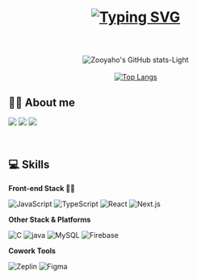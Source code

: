<div align="center">
  <h1>
    
  [![Typing SVG](https://readme-typing-svg.demolab.com?font=Fira+Code&weight=600&size=40&pause=1000&color=1E1E1E&background=FFEBFB00&center=true&vCenter=true&multiline=false&repeat=false&width=700&height=50&lines=%F0%9F%91%8B+Hi+there%2C+I'm+Zooyaho+%E2%9C%A8)](https://git.io/typing-svg)
    
  </h1>
  
  <br />
  
  ![Zooyaho's GitHub stats-Light](https://github-readme-stats.vercel.app/api?username=zooyaho&show_icons=true&bg_color=00000000&title_color=FF6993FF&icon_color=FFC900FF&text_color=6B6B6BFF&custom_title=%F0%9F%A6%BE+Zooyaho's%20GitHub%20Stats&border_radius=15&theme=light#gh-light-mode-only)
  <br />
  <br />
  [![Top Langs](https://github-readme-stats.vercel.app/api/top-langs/?username=zooyaho&title_color=6B6B6BFF&custom_title=%F0%9F%AA%84+Most%20Used%20Languages&layout=compact&border_radius=15)](https://github.com/anuraghazra/github-readme-stats)
  
  </div>
  
  
  <h2>👩‍💻 About me</h2>

  <a href="mailto:jiwoo1268@naver.com"><img src="https://img.shields.io/badge/Naver-brightgreen?style=flat-square&logo=Naver&logoColor=white"/></a>
  <a href="mailto:jiwoo1268@gmail.com"><img src="https://img.shields.io/badge/Gmail-d14836?style=flat-square&logo=Gmail&logoColor=white"/></a>
  <a href="https://velog.io/@zooyaho"><img src="https://img.shields.io/badge/Velog-20C997?style=flat-square&logo=Velog&logoColor=white"/></a>
  
  <br />
<!--    **Nice to meet you.** -->
<!--  <p style="font-size:150px;">Nice to meet you.</p> -->
  
 
 
<!--   ![Zooyaho's GitHub stats-Dark](https://github-readme-stats.vercel.app/api?username=zooyaho&show_icons=true&bg_color=00000000&title_color=FF6993FF&icon_color=FFC900FF&text_color=6B6B6BFF&custom_title=%F0%9F%A6%BE+Zooyaho's%20GitHub%20Stats&theme=dark#gh-dark-mode-only) -->
  

  <h2>💻 Skills</h2>
    
  **Front-end Stack 👀✨**
  
<!--   ![HTML5](https://img.shields.io/badge/HTML5-E34F26.svg?&style=for-the-badge&logo=HTML5&logoColor=white)
  ![CSS3](https://img.shields.io/badge/CSS3-1572B6.svg?&style=for-the-badge&logo=CSS3&logoColor=white)
  ![Scss](https://img.shields.io/badge/Scss-CC6699.svg?&style=for-the-badge&logo=Sass&logoColor=white)
  ![styled-components](https://img.shields.io/badge/styledcomponents-DB7093.svg?&style=for-the-badge&logo=styled-components&logoColor=white)
  ![Chakra UI](https://img.shields.io/badge/Chakra%20UI-319795.svg?&style=for-the-badge&logo=ChakraUI&logoColor=white)  
  ![jQuery](https://img.shields.io/badge/jQuery-0769AD.svg?&style=for-the-badge&logo=jQuery&logoColor=white) -->
  ![JavaScript](https://img.shields.io/badge/JavaScript-F7DF1E.svg?&style=for-the-badge&logo=JavaScript&logoColor=black)
  ![TypeScript](https://img.shields.io/badge/TypeScript-3178C6.svg?&style=for-the-badge&logo=TypeScript&logoColor=white)
  ![React](https://img.shields.io/badge/React-61DAFB.svg?&style=for-the-badge&logo=React&logoColor=black)
  ![Next.js](https://img.shields.io/badge/Next.js-000000.svg?&style=for-the-badge&logo=Next.js&logoColor=white)  
<!--   ![Redux](https://img.shields.io/badge/Redux-764ABC.svg?&style=for-the-badge&logo=Redux&logoColor=white)
  ![React Query](https://img.shields.io/badge/React%20Query-FF4154.svg?&style=for-the-badge&logo=ReactQuery&logoColor=white)
  ![React Hook Form](https://img.shields.io/badge/React%20Hook%20Form-EC5990.svg?&style=for-the-badge&logo=ReactHookForm&logoColor=white) -->
  
  **Other Stack & Platforms**
   <br />
  
  ![C](https://img.shields.io/badge/C-A8B9CC.svg?&style=for-the-badge&logo=C&logoColor=white)
  ![java](https://img.shields.io/badge/java-A8B9CC.svg?&style=for-the-badge&logo=java&logoColor=white)
  ![MySQL](https://img.shields.io/badge/MySQL-4479A1.svg?&style=for-the-badge&logo=MySQL&logoColor=white)
  ![Firebase](https://img.shields.io/badge/Firebase-FFCA28.svg?&style=for-the-badge&logo=Firebase&logoColor=white)
<!--   ![Eclipse IDE](https://img.shields.io/badge/Eclipse%20IDE-2C2255.svg?&style=for-the-badge&logo=Eclipse%20IDE&logoColor=white)
  ![Visual Studio Code](https://img.shields.io/badge/Visual%20Studio%20Code-007ACC.svg?&style=for-the-badge&logo=Visual%20Studio%20Code&logoColor=white)
  ![Android Studio](https://img.shields.io/badge/Android%20Studio-3DDC84.svg?&style=for-the-badge&logo=Android%20Studio&logoColor=white) -->
  
  **Cowork Tools**
   <br />
<!--   
  ![GitHub](https://img.shields.io/badge/GitHub-181717.svg?&style=for-the-badge&logo=GitHub&logoColor=white) -->
  ![Zeplin](https://img.shields.io/badge/Zeplin-F7A41D.svg?&style=for-the-badge&logo=Zeplin&logoColor=white)
  ![Figma](https://img.shields.io/badge/Figma-F24E1E.svg?&style=for-the-badge&logo=Figma&logoColor=white)
<!--   ![Notion](https://img.shields.io/badge/Notion-F8DC75.svg?&style=for-the-badge&logo=Notion&logoColor=black)
  ![Slack](https://img.shields.io/badge/Slack-4A154B.svg?&style=for-the-badge&logo=Slack&logoColor=white)
  ![Gather](https://img.shields.io/badge/Gather-BE95FF.svg?&style=for-the-badge&logo=Gather&logoColor=black) -->
<!--   ![Confluence](https://img.shields.io/badge/Confluence-172B4D.svg?&style=for-the-badge&logo=Confluence&logoColor=white)
  ![Gather](https://img.shields.io/badge/Gather-BE95FF.svg?&style=for-the-badge&logo=Gather&logoColor=black) -->
  
  

